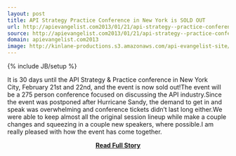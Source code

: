 ```yaml
---
layout: post
title: API Strategy Practice Conference in New York is SOLD OUT
url: http://apievangelist.com2013/01/21/api-strategy--practice-conference-in-new-york-is-sold-out/
source: http://apievangelist.com2013/01/21/api-strategy--practice-conference-in-new-york-is-sold-out/
domain: apievangelist.com2013
image: http://kinlane-productions.s3.amazonaws.com/api-evangelist-site/blog/api-strategy-practice-vertical.jpg
---
```

{% include JB/setup %}<p>It is 30 days until the API Strategy &amp; Practice conference in New York City, February 21st and 22nd, and the event is now sold out!The event will be a 275 person conference focused on discussing the API industry.Since the event was postponed after Hurricane Sandy, the demand to get in and speak was overwhelming and conference tickets didn’t last long either.We were able to keep almost all the original session lineup while make a couple changes and squeezing in a couple new speakers, where possible.I am really pleased with how the event has come together.</p>
<center><p><a href="http://apievangelist.com2013/01/21/api-strategy--practice-conference-in-new-york-is-sold-out/" style='padding:25px; font-sze:18px; font-weight: bold;'>Read Full Story</a></p></center>
